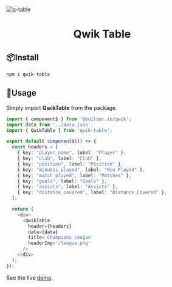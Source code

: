 ![q-table](https://github.com/vasucp1207/qwik-table/assets/85363195/c318d71b-12cd-427c-bbd4-8db03cd1e543)

<h1 align='center'>Qwik Table</h1>

## 📦Install
``npm i qwik-table``

## 🦄Usage
Simply import **QwikTable** from the package.

```ts
import { component$ } from '@builder.io/qwik';
import data from '../data.json';
import { QwikTable } from 'qwik-table';

export default component$(() => {
  const headers = [
    { key: "player_name", label: "Player" },
    { key: "club", label: "Club" },
    { key: "position", label: "Position" },
    { key: "minutes_played", label: "Min Played" },
    { key: "match_played", label: "Matches" },
    { key: "goals", label: "Goals" },
    { key: "assists", label: "Assists" },
    { key: "distance_covered", label: "Distance Covered" },
  ];

  return (
    <div>
      <QwikTable 
        header={headers} 
        data={data}
        title='Champions League'
        headerImg='/league.png'
      />
    </div>
  );
});
```

See the live [demo](https://qwik-table.vercel.app/).
